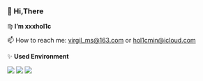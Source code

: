 ### 👋 Hi,There
 ♍ **I’m xxxhol1c**   
 
 📫 How to reach me: virgil_ms@163.com or hol1cmin@icloud.com

 ✨ **Used Environment**  

   ![](https://img.shields.io/badge/-Python-3776AB?style=flat-square&logo=Python&logoColor=fff)
   ![](https://img.shields.io/badge/-Java-007396?style=flat-square&logo=Java&logoColor=fff)
   ![](https://img.shields.io/badge/-Ubuntu-E95420?style=flat-square&logo=Ubuntu&logoColor=fff)

<!---
xxxhol1c/xxxhol1c is a ✨ special ✨ repository because its `README.md` (this file) appears on your GitHub profile.
You can click the Preview link to take a look at your changes.
--->
